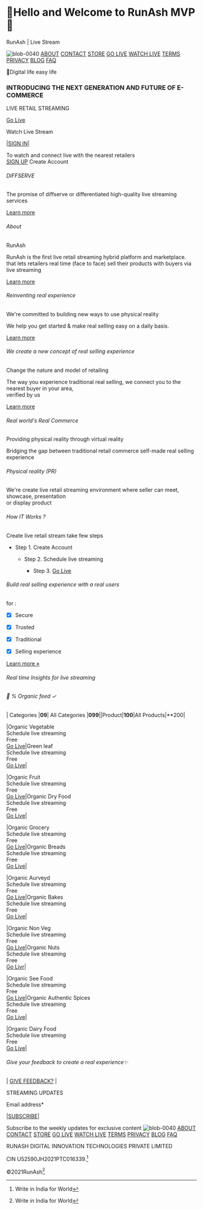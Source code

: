 # 👋Hello and Welcome to RunAsh MVP🎉
RunAsh | Live Stream

![blob-0040](https://user-images.githubusercontent.com/61916324/132724592-e5bef25e-36d9-4da8-bbc6-84a24183c8e2.png) [ABOUT](https://runash.in/about) [CONTACT](https://runash.in/Contact) [STORE](https://runash.in/privacy) [GO LIVE](https://runash.in/support) [WATCH LIVE](https://) [TERMS](https://runash.in/streaming) [PRIVACY](https://) [BLOG](https://) [FAQ](https://) 
   
     





   
    
 










   
  
   

   








💫Digital life easy life





### INTRODUCING THE NEXT GENERATION AND FUTURE OF E-COMMERCE

LIVE RETAIL STREAMING

[Go Live](https://)

Watch Live Stream

|[SIGN IN](https://)|

To watch and connect live with the nearest retailers<br> 
[SIGN UP](https://) Create Account
 

















###### DIFFSERVE

The promise of diffserve or differentiated high-quality live streaming services

[Learn more](https://)

###### About

RunAsh

RunAsh is the first live retail streaming hybrid platform and marketplace.<br>that lets retailers real time (face to face) sell their products with buyers via live streaming

[Learn more](https://)

###### Reinventing real experience

We're committed to building new ways to use physical reality

We help you get started &amp; make real selling easy on a daily basis.

[Learn more](https://)

###### We create a new concept of real selling experience

 Change the nature and model of retailing

The way you experience traditional real selling, we connect you to the nearest buyer in your area, <br>
verified by us

[Learn more](https://)

###### Real world's Real Commerce

Providing physical reality through virtual reality

Bridging the gap between traditional retail commerce self-made real selling experience 

###### Physical reality (PR)



We're create live retail streaming environment where seller can meet, showcase, presentation <br>or display product

###### How IT Works ?

Create live retail stream take few steps

 - Step 1. Create Account

   - Step 2. Schedule live streaming

     - Step 3. [Go Live](https://runash.in/live)











###### Build real selling experience with a real users 
for :

- [X] Secure 

- [x] Trusted

- [x] Traditional 

- [x] Selling experience

[Learn more »](https://)

###### Real time Insights for live streaming

###### 💯 *%* Organic feed ✓ ######




| Categories  |**09**| All Categories |**099**||Product|**100**|All Products|**200|




|Organic Vegetable <br>Schedule live streaming<br>Free<br> [Go Live](https:)|Green leaf<br>Schedule live streaming<br>Free<br>[Go Live](https://)|


|Organic Fruit <br>Schedule live streaming<br>Free<br> [Go Live](https://)|Organic Dry Food<br>Schedule live streaming<br>Free<br>[Go Live](https://)|

|Organic Grocery <br>Schedule live streaming<br>Free<br> [Go Live](https://)|Organic Breads<br>Schedule live streaming<br>Free<br>[Go Live](https://)|

|Organic Aurveyd <br>Schedule live streaming<br>Free<br> [Go Live](https://)|Organic Bakes<br>Schedule live streaming<br>Free<br>[Go Live](https:)|

|Organic Non Veg <br>Schedule live streaming<br>Free<br> [Go Live](https://)|Organic Nuts<br>Schedule live streaming<br>Free<br>[Go Livr](https://)|

|Organic See Food <br>Schedule live streaming<br>Free<br> [Go Live](https://)|Organic Authentic Spices<br>Schedule live streaming<br>Free<br>[Go Live](https://)|

|Organic Dairy Food <br>Schedule live streaming<br>Free<br> [Go Live](https://)|























###### Give your feedback to create a real experience✨

| [GIVE FEEDBACK?](https://) |

STREAMING UPDATES

Email address* 

|[SUBSCRIBE](https://)|

Subscribe to the weekly updates for exclusive content
![blob-0040](https://user-images.githubusercontent.com/61916324/132724592-e5bef25e-36d9-4da8-bbc6-84a24183c8e2.png) [ABOUT](https://runash.in/about) [CONTACT](https://runash.in/Contact) [STORE](https://runash.in/privacy) [GO LIVE](https://runash.in/support) [WATCH LIVE](https://) [TERMS](https://runash.in/streaming) [PRIVACY](https://) [BLOG](https://) [FAQ](https://) 



RUNASH DIGITAL INNOVATION TECHNOLOGIES PRIVATE LIMITED

CIN U52590JH2021PTC016339.[^1]

©2021RunAsh[^1]

[^1]: Write in India for World 

















     

   



















